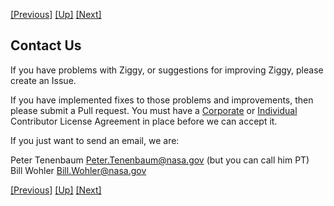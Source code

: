 <!-- -*-visual-line-*- -->

[[Previous]](edit-pipeline.md)
[[Up]](user-manual.md)
[[Next]](properties.md)

## Contact Us

If you have problems with Ziggy, or suggestions for improving Ziggy, please create an Issue.

If you have implemented fixes to those problems and improvements, then please submit a Pull request. You must have a [Corporate](../legal/NASA-Corporate-CLA.pdf) or [Individual](../legal/NASA-Individual-CLA.pdf) Contributor License Agreement in place before we can accept it.

If you just want to send an email, we are:

Peter Tenenbaum <Peter.Tenenbaum@nasa.gov> (but you can call him PT)<br>
Bill Wohler <Bill.Wohler@nasa.gov>

[[Previous]](edit-pipeline.md)
[[Up]](user-manual.md)
[[Next]](properties.md)
